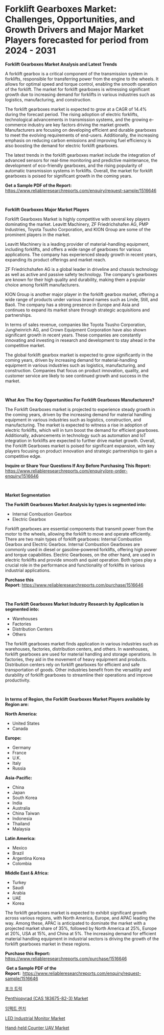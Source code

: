 <p><h1>Forklift Gearboxes Market: Challenges, Opportunities, and Growth Drivers and Major Market Players forecasted for period from 2024 - 2031</h1></p><p><strong>Forklift Gearboxes Market Analysis and Latest Trends</strong></p>
<p><p>A forklift gearbox is a critical component of the transmission system in forklifts, responsible for transferring power from the engine to the wheels. It allows for optimal speed and torque control, enabling the smooth operation of the forklift. The market for forklift gearboxes is witnessing significant growth due to increasing demand for forklifts in various industries such as logistics, manufacturing, and construction.</p><p>The forklift gearboxes market is expected to grow at a CAGR of 14.4% during the forecast period. The rising adoption of electric forklifts, technological advancements in transmission systems, and the growing e-commerce industry are key factors driving the market growth. Manufacturers are focusing on developing efficient and durable gearboxes to meet the evolving requirements of end-users. Additionally, the increasing emphasis on reducing carbon emissions and improving fuel efficiency is also boosting the demand for electric forklift gearboxes.</p><p>The latest trends in the forklift gearboxes market include the integration of advanced sensors for real-time monitoring and predictive maintenance, the development of eco-friendly gearboxes, and the rising popularity of automatic transmission systems in forklifts. Overall, the market for forklift gearboxes is poised for significant growth in the coming years.</p></p>
<p><strong>Get a Sample PDF of the Report:&nbsp;</strong> <a href="https://www.reliableresearchreports.com/enquiry/request-sample/1516646">https://www.reliableresearchreports.com/enquiry/request-sample/1516646</a></p>
<p>&nbsp;</p>
<p><strong>Forklift Gearboxes Major Market Players</strong></p>
<p><p>Forklift Gearboxes Market is highly competitive with several key players dominating the market. Leavitt Machinery, ZF Friedrichshafen AG, PMP Industries, Toyota Tsusho Corporation, and KION Group are some of the prominent players in the market.</p><p>Leavitt Machinery is a leading provider of material-handling equipment, including forklifts, and offers a wide range of gearboxes for various applications. The company has experienced steady growth in recent years, expanding its product offerings and market reach.</p><p>ZF Friedrichshafen AG is a global leader in driveline and chassis technology as well as active and passive safety technology. The company's gearboxes are known for their high quality and durability, making them a popular choice among forklift manufacturers.</p><p>KION Group is another major player in the forklift gearbox market, offering a wide range of products under various brand names such as Linde, Still, and Baoli. The company has a strong presence in Europe and Asia and continues to expand its market share through strategic acquisitions and partnerships.</p><p>In terms of sales revenue, companies like Toyota Tsusho Corporation, Jungheinrich AG, and Crown Equipment Corporation have also shown significant growth in recent years. These companies are constantly innovating and investing in research and development to stay ahead in the competitive market.</p><p>The global forklift gearbox market is expected to grow significantly in the coming years, driven by increasing demand for material-handling equipment in various industries such as logistics, manufacturing, and construction. Companies that focus on product innovation, quality, and customer service are likely to see continued growth and success in the market.</p></p>
<p>&nbsp;</p>
<p><strong>What Are The Key Opportunities For Forklift Gearboxes Manufacturers?</strong></p>
<p><p>The Forklift Gearboxes market is projected to experience steady growth in the coming years, driven by the increasing demand for material handling equipment in various industries such as logistics, construction, and manufacturing. The market is expected to witness a rise in adoption of electric forklifts, which will in turn boost the demand for efficient gearboxes. Additionally, advancements in technology such as automation and IoT integration in forklifts are expected to further drive market growth. Overall, the Forklift Gearboxes market is poised for significant expansion, with key players focusing on product innovation and strategic partnerships to gain a competitive edge.</p></p>
<p><strong>Inquire or Share Your Questions If Any Before Purchasing This Report:</strong> <a href="https://www.reliableresearchreports.com/enquiry/pre-order-enquiry/1516646">https://www.reliableresearchreports.com/enquiry/pre-order-enquiry/1516646</a></p>
<p>&nbsp;</p>
<p><strong>Market Segmentation</strong></p>
<p><strong>The Forklift Gearboxes Market Analysis by types is segmented into:</strong></p>
<p><ul><li>Internal Combustion Gearbox</li><li>Electric Gearbox</li></ul></p>
<p><p>Forklift gearboxes are essential components that transmit power from the motor to the wheels, allowing the forklift to move and operate efficiently. There are two main types of forklift gearboxes: Internal Combustion Gearbox and Electric Gearbox. Internal Combustion Gearboxes are commonly used in diesel or gasoline-powered forklifts, offering high power and torque capabilities. Electric Gearboxes, on the other hand, are used in electric forklifts and provide smooth and quiet operation. Both types play a crucial role in the performance and functionality of forklifts in various industrial applications.</p></p>
<p><strong>Purchase this Report:&nbsp;</strong><a href="https://www.reliableresearchreports.com/purchase/1516646">https://www.reliableresearchreports.com/purchase/1516646</a></p>
<p>&nbsp;</p>
<p><strong>The Forklift Gearboxes Market Industry Research by Application is segmented into:</strong></p>
<p><ul><li>Warehouses</li><li>Factories</li><li>Distribution Centers</li><li>Others</li></ul></p>
<p><p>The forklift gearboxes market finds application in various industries such as warehouses, factories, distribution centers, and others. In warehouses, forklift gearboxes are used for material handling and storage operations. In factories, they aid in the movement of heavy equipment and products. Distribution centers rely on forklift gearboxes for efficient and safe transportation of goods. Other industries benefit from the versatility and durability of forklift gearboxes to streamline their operations and improve productivity.</p></p>
<p>&nbsp;</p>
<p><strong>In terms of Region, the Forklift Gearboxes Market Players available by Region are:</strong></p>
<p>
    <p> <strong> North America: </strong>
        <ul>
            <li>United States</li>
            <li>Canada</li>
        </ul>
        </p> 
    <p> <strong> Europe: </strong>
        <ul>
            <li>Germany</li>
            <li>France</li>
            <li>U.K.</li>
            <li>Italy</li>
            <li>Russia</li>
        </ul>
        </p> 
    <p> <strong> Asia-Pacific: </strong>
        <ul>
            <li>China</li>
            <li>Japan</li>
            <li>South Korea</li>
            <li>India</li>
            <li>Australia</li>
            <li>China Taiwan</li>
            <li>Indonesia</li>
            <li>Thailand</li>
            <li>Malaysia</li>
        </ul>
        </p> 
    <p> <strong> Latin America: </strong>
        <ul>
            <li>Mexico</li>
            <li>Brazil</li>
            <li>Argentina Korea</li>
            <li>Colombia</li>
        </ul>
        </p> 
    <p> <strong> Middle East & Africa: </strong>
        <ul>
            <li>Turkey</li>
            <li>Saudi</li>
            <li>Arabia</li>
            <li>UAE</li>
            <li>Korea</li>
        </ul>
    </p>
    </p>
<p><p>The forklift gearboxes market is expected to exhibit significant growth across various regions, with North America, Europe, and APAC leading the way. Among these, APAC is anticipated to dominate the market with a projected market share of 35%, followed by North America at 25%, Europe at 20%, USA at 15%, and China at 5%. The increasing demand for efficient material handling equipment in industrial sectors is driving the growth of the forklift gearboxes market in these regions.</p></p>
<p><strong>Purchase this Report: </strong><a href="https://www.reliableresearchreports.com/purchase/1516646">https://www.reliableresearchreports.com/purchase/1516646</a></p>
<p>&nbsp;<strong>Get a Sample PDF of the Report:&nbsp;&nbsp;</strong><a href="https://www.reliableresearchreports.com/enquiry/request-sample/1516646">https://www.reliableresearchreports.com/enquiry/request-sample/1516646</a></p>
<p><strong></strong></p>
<p><p><a href="https://medium.com/@nenoworleyg3rknpg0vak2pcs/%ED%8F%AC%ED%81%AC-%ED%8A%B8%EB%9F%AD-%EC%8B%9C%EC%9E%A5-%EB%B6%84%EC%84%9D-%EC%84%B8%EA%B3%84%EC%A0%81-%EC%82%B0%EC%97%85-%EC%A0%84%EB%A7%9D%EA%B3%BC-%EC%98%88%EC%B8%A1-2024%EB%85%84%EB%B6%80%ED%84%B0-2031%EB%85%84-5e2bb4a48716">포크 트럭</a></p><p><a href="https://flame-sidecar-702.notion.site/Penthiopyrad-CAS-183675-82-3-Market-Size-2024-2031-Global-Industrial-Analysis-Key-Geographical--afc5c2b0fa014ba0a090a42569f2b760">Penthiopyrad (CAS 183675-82-3) Market</a></p><p><a href="https://medium.com/@biheemgalvinlouises6hokrh3h/%EC%B6%A9%EA%B2%A9-%EB%A0%8C%EC%B9%98-%EC%8B%9C%EC%9E%A5-%EB%B6%84%EC%84%9D-%EA%B7%B8%EA%B2%83%EC%9D%98-cagr-%EC%8B%9C%EC%9E%A5-%EB%B6%84%ED%95%A0-%EB%B0%8F-%EA%B8%80%EB%A1%9C%EB%B2%8C-%EC%82%B0%EC%97%85-%EA%B0%9C%EC%9A%94-896b55c48056">임팩트 렌치</a></p><p><a href="https://issuu.com/reportprime-2/docs/led-industrial-monitor-market-size-2030.pptx">LED Industrial Monitor Market</a></p><p><a href="https://issuu.com/reportprime-2/docs/hand-held-counter-uav-market-size-2030.pptx">Hand-held Counter UAV Market</a></p></p>
